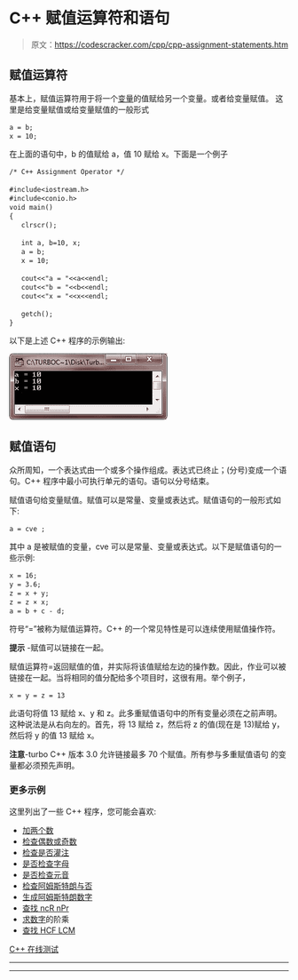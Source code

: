 # C++ 赋值运算符和语句

> 原文：<https://codescracker.com/cpp/cpp-assignment-statements.htm>

## 赋值运算符

基本上，赋值运算符用于将一个[变量](/cpp/cpp-variables.htm)的值赋给另一个变量。或者给变量赋值。 这里是给变量赋值或给变量赋值的一般形式

```
a = b;
x = 10;
```

在上面的语句中，b 的值赋给 a，值 10 赋给 x。下面是一个例子

```
/* C++ Assignment Operator */

#include<iostream.h>
#include<conio.h>
void main()
{
   clrscr();

   int a, b=10, x;
   a = b;
   x = 10;

   cout<<"a = "<<a<<endl;
   cout<<"b = "<<b<<endl;
   cout<<"x = "<<x<<endl;

   getch();
}
```

以下是上述 C++ 程序的示例输出:

![c++ assignment operator](img/f687db00338f19bbe6e8f136ccd54aae.png)

## 赋值语句

众所周知，一个表达式由一个或多个操作组成。表达式已终止；(分号)变成一个语句。C++ 程序中最小可执行单元的语句。语句以分号结束。

赋值语句给变量赋值。赋值可以是常量、变量或表达式。赋值语句的一般形式如下:

```
a = cve ;
```

其中 a 是被赋值的变量，cve 可以是常量、变量或表达式。以下是赋值语句的一些示例:

```
x = 16;
y = 3.6;
z = x + y;
z = z × x;
a = b + c - d;
```

符号“=”被称为赋值运算符。C++ 的一个常见特性是可以连续使用赋值操作符。

**提示** -赋值可以链接在一起。

赋值运算符=返回赋值的值，并实际将该值赋给左边的操作数。因此，作业可以被链接在一起。当将相同的值分配给多个项目时，这很有用。举个例子，

```
x = y = z = 13
```

此语句将值 13 赋给 x、y 和 z。此多重赋值语句中的所有变量必须在之前声明。这种说法是从右向左的。首先，将 13 赋给 z，然后将 z 的值(现在是 13)赋给 y，然后将 y 的值 13 赋给 x。

**注意**-turbo C++ 版本 3.0 允许链接最多 70 个赋值。所有参与多重赋值语句 的变量都必须预先声明。

### 更多示例

这里列出了一些 C++ 程序，您可能会喜欢:

*   [加两个数](/cpp/program/cpp-program-add-two-numbers.htm)
*   [检查偶数或奇数](/cpp/program/cpp-program-check-even-odd.htm)
*   [检查是否灌注](/cpp/program/cpp-program-check-prime.htm)
*   [是否检查字母](/cpp/program/cpp-program-check-alphabet.htm)
*   [是否检查元音](/cpp/program/cpp-program-check-vowel.htm)
*   [检查阿姆斯特朗与否](/cpp/program/cpp-program-find-armstrong-number.htm)
*   [生成阿姆斯特朗数字](/cpp/program/cpp-program-generate-armstrong-number.htm)
*   [查找 ncR nPr](/cpp/program/cpp-program-find-ncr-npr.htm)
*   [求数字](/cpp/program/cpp-program-find-factorial.htm)的阶乘
*   [查找 HCF LCM](/cpp/program/cpp-program-find-hcf-lcm.htm)

[C++ 在线测试](/exam/showtest.php?subid=3)

* * *

* * *